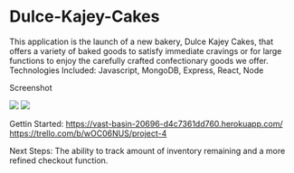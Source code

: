 # Dulce-Kajey-Cakes

This application is the launch of a new bakery, Dulce Kajey Cakes, that offers a variety of baked goods to satisfy immediate cravings or for large functions to enjoy the carefully crafted confectionary goods we offer. 
Technologies Included: Javascript, MongoDB, Express, React, Node

Screenshot

<img src="https://i.imgur.com/GVb9rY8.png">
<img src="https://i.imgur.com/88crag8.png">

Gettin Started:
https://vast-basin-20696-d4c7361dd760.herokuapp.com/
https://trello.com/b/wOC06NUS/project-4

Next Steps: The ability to track amount of inventory remaining and a more refined checkout function.